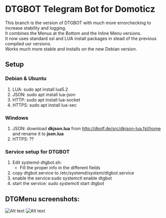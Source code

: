 # DTGBOT Telegram Bot for Domoticz

This branch is the version of DTGBOT with much more errorchecking to increase stability and logging.<br>
It combines the Menus at the Bottom and the Inline Menu versions.<br>
It now uses standard ssl and LUA install packages in stead of the previous compiled usr versions.<br>
Works much more stable and installs on the new Debian version. 

## Setup

### Debian & Ubuntu

   1. LUA:  sudo apt install lua5.2
   1. JSON: sudo apt install lua-json
   1. HTTP: sudo apt install lua-socket
   1. HTTPS: sudo apt install lua-sec

### Windows

   1. JSON: download **dkjson.lua** from http://dkolf.de/src/dkjson-lua.fsl/home and rename it to **json.lua**
   1. HTTPS: ??

### Service setup for DTGBOT

   1. Edit systemd-dtgbot.sh:
      * Fill the proper info in the different fields
   1. copy dtgbot.service to /etc/systemd/system/dtgbot.service
   1. enable the service:sudo systemctl enable dtgbot
   1. start the service: sudo systemctl start dtgbot

## DTGMenu screenshots:

  ![Alt text](/img/Menu1.jpg?raw=true "DTGMenu")
  ![Alt text](/img/Menu2.jpg?raw=true "DTGMenu")
